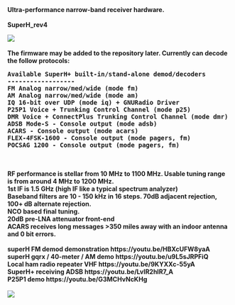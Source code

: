 <html>
<b>Ultra-performance narrow-band receiver hardware.
<BR>
<BR><B>SuperH_rev4
<BR>
<p>
<img src="https://github.com/tvelliott/superH_rev4/blob/master/superH_rev4_pcb.png">
<BR>
<BR>
The firmware may be added to the repository later.  Currently can decode the follow protocols:
<PRE>
Available SuperH+ built-in/stand-alone demod/decoders
------------------
FM Analog narrow/med/wide (mode fm)
AM Analog narrow/med/wide (mode am)
IQ 16-bit over UDP (mode iq) + GNURadio Driver
P25P1 Voice + Trunking Control Channel (mode p25)
DMR Voice + ConnectPlus Trunking Control Channel (mode dmr)
ADSB Mode-S - Console output (mode adsb)
ACARS - Console output (mode acars)
FLEX-4FSK-1600 - Console output (mode pagers, fm)
POCSAG 1200 - Console output (mode pagers, fm)
</PRE>
<BR>
<BR>
RF performance is stellar from 10 MHz to 1100 MHz.  Usable tuning range is from around 4 MHz to 1200 MHz.
<BR>
1st IF is 1.5 GHz  (high IF like a typical spectrum analyzer)
<BR>
Baseband filters are 10 - 150 kHz in 16 steps.  70dB adjacent rejection,  100+ dB alternate rejection.
<BR>NCO based final tuning.
<BR>20dB pre-LNA attenuator front-end
<BR>ACARS receives long messages >350 miles away with an indoor antenna and 0 bit errors.

<BR>
<BR>
superH FM demod demonstration
https://youtu.be/HBXcUFW8yaA
<BR>
superH gqrx / 40-meter / AM demo
https://youtu.be/u9L5sJRPFiQ
<BR>
Local ham radio repeater VHF
https://youtu.be/9KYXXc-55yA
<BR>
SuperH+ receiving ADSB
https://youtu.be/LvIR2hlR7_A
<BR>
P25P1 demo
https://youtu.be/G3MCHvNcKHg
<BR>
<BR>
<img src="https://github.com/tvelliott/superH_rev4/blob/master/superH_rev4_pcb_final_assembly_small.png">
<BR>
</html>
